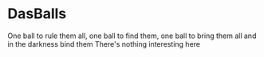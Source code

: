 # DasBalls
One ball to rule them all, one ball to find them, one ball to bring them all and in the darkness bind them
There's nothing interesting here
